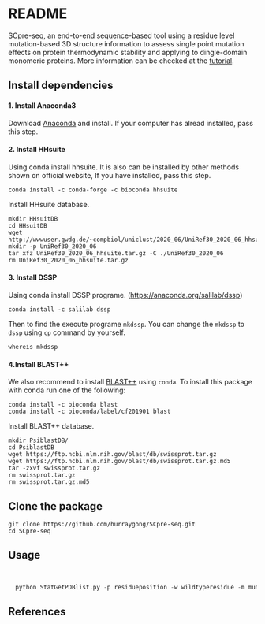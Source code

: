 # README
SCpre-seq, an end-to-end sequence-based tool using a residue level mutation-based 3D structure information to assess single point mutation effects on protein thermodynamic stability and applying to dingle-domain monomeric proteins. More information can be checked at the [tutorial](https://scpre-seq.readthedocs.io/en/latest/).
## Install dependencies
#### 1. Install Anaconda3

Download [Anaconda](https://anaconda.org/) and install. If your computer has alread installed, pass this step.

#### 2. Install HHsuite

Using conda install hhsuite. It is also can be installed by other methods shown on official website,  If you have installed, pass this step.
```
conda install -c conda-forge -c bioconda hhsuite
```
Install HHsuite database.
```
mkdir HHsuitDB
cd HHsuitDB
wget http://wwwuser.gwdg.de/~compbiol/uniclust/2020_06/UniRef30_2020_06_hhsuite.tar.gz
mkdir -p UniRef30_2020_06
tar xfz UniRef30_2020_06_hhsuite.tar.gz -C ./UniRef30_2020_06
rm UniRef30_2020_06_hhsuite.tar.gz
```

#### 3. Install DSSP

Using conda install DSSP programe. (https://anaconda.org/salilab/dssp)
```
conda install -c salilab dssp
```
Then to find the execute programe `mkdssp`. You can change the `mkdssp`
to `dssp` using `cp` command by yourself.
```
whereis mkdssp
```
#### 4.Install BLAST++

We also recommend to install [BLAST++]( (https://anaconda.org/bioconda/blast)) using `conda`. To install this package with conda run one of the following:
```
conda install -c bioconda blast
conda install -c bioconda/label/cf201901 blast
```

Install BLAST++ database.
```
mkdir PsiblastDB/
cd PsiblastDB
wget https://ftp.ncbi.nlm.nih.gov/blast/db/swissprot.tar.gz
wget https://ftp.ncbi.nlm.nih.gov/blast/db/swissprot.tar.gz.md5
tar -zxvf swissprot.tar.gz
rm swissprot.tar.gz
rm swissprot.tar.gz.md5
```
## Clone the package

```
git clone https://github.com/hurraygong/SCpre-seq.git
cd SCpre-seq
```
## Usage


```python


  python StatGetPDBlist.py -p residueposition -w wildtyperesidue -m mutationresidue -o outfilename -s sequencepath --pdbpath pdbfilepath --dssppath dsspfilepath --dsspbin mkdssp-path --psiblastbin  psiblast-path --hhblitsbin hhblits-path --psiblastout psioutfile-path --psiblastpssm pssmoutfile-path --psiblastdb swissprot-path --hhblitsdb UniRef30_2020_06-path --hhblitsout hhblitoutpath --hhblitshhm hhmoutfilepath

```

## References
